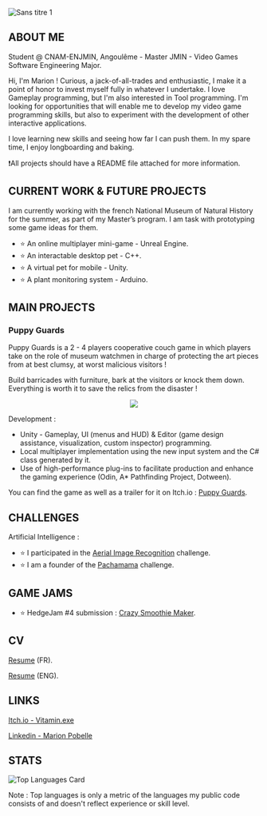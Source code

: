 ![Sans titre 1](https://github.com/marionpobelle/marionpobelle/assets/112869026/30edfb38-b794-4fb2-a718-d560bb4fb1b7)

## ABOUT ME

Student @ CNAM-ENJMIN, Angoulême - Master JMIN - Video Games Software Engineering Major.

Hi, I'm Marion ! Curious, a jack-of-all-trades and enthusiastic, I make it a point of honor to invest myself fully in whatever I undertake. I love Gameplay programming, but I'm also interested in Tool programming. I'm looking for opportunities that will enable me to develop my video game programming skills, but also to experiment with the development of other interactive applications.

I love learning new skills and seeing how far I can push them. In my spare time, I enjoy longboarding and baking.

❗️All projects should have a README file attached for more information.

## CURRENT WORK & FUTURE PROJECTS

I am currently working with the french National Museum of Natural History for the summer, as part of my Master’s program. I am task with prototyping some game ideas for them.

- ⭐ An online multiplayer mini-game - Unreal Engine.
- ⭐ An interactable desktop pet - C++.
- ⭐ A virtual pet for mobile - Unity.
- ⭐ A plant monitoring system - Arduino.

## MAIN PROJECTS
### Puppy Guards
Puppy Guards is a 2 - 4 players cooperative couch game in which players take on the role of museum watchmen in charge of protecting the art pieces from at best clumsy, at worst malicious visitors !

Build barricades with furniture, bark at the visitors or knock them down. Everything is worth it to save the relics from the disaster !
<p align="center">
  <img src="https://img.itch.zone/aW1nLzE2NTIyMDkzLnBuZw==/original/aEfK2p.png" />
</p>

Development :
- Unity - Gameplay, UI (menus and HUD) & Editor (game design assistance, visualization, custom inspector) programming.
- Local multiplayer implementation using  the new input system and  the C# class generated by it.
- Use of high-performance plug-ins to facilitate production and enhance the gaming experience (Odin, A* Pathfinding Project, Dotween).
  
You can find the game as well as a trailer for it on Itch.io : [Puppy Guards](https://vitaminexe.itch.io/puppy-guards).

## CHALLENGES

Artificial Intelligence :
- ⭐ I participated in the [Aerial Image Recognition](https://codalab.lisn.upsaclay.fr/competitions/573) challenge.
- ⭐ I am a founder of the [Pachamama](https://codalab.lisn.upsaclay.fr/competitions/1447) challenge.

## GAME JAMS

- ⭐ HedgeJam #4 submission : [Crazy Smoothie Maker](https://maerys.itch.io/crazy-smoothie-maker).

## CV

[Resume](CV_Marion_Pobelle_SAFE.pdf) (FR).

[Resume](Resume_Marion_Pobelle_SAFE.pdf) (ENG).

## LINKS

[Itch.io - Vitamin.exe](https://vitaminexe.itch.io/)

[Linkedin - Marion Pobelle](https://www.linkedin.com/in/marion-pobelle-07639224b/)

## STATS

![Top Languages Card](https://github-readme-stats.vercel.app/api/top-langs/?username=marionpobelle&layout=compact)

Note : Top languages is only a metric of the languages my public code consists of and doesn't reflect experience or skill level.



